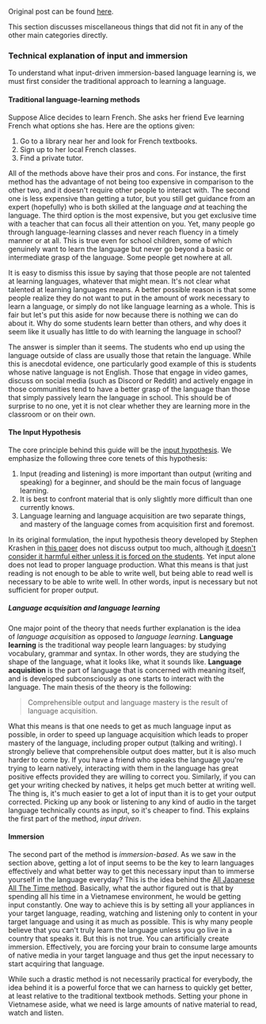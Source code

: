 Original post can be found [here](https://donkuri.github.io/learn-japanese/misc/).

This section discusses miscellaneous things that did not fit in any of the other main categories directly.

### Technical explanation of input and immersion

To understand what input-driven immersion-based language learning is, we must first consider the traditional approach to learning a language.

#### Traditional language-learning methods

Suppose Alice decides to learn French. She asks her friend Eve learning French what options she has. Here are the options given:

1.  Go to a library near her and look for French textbooks.
2.  Sign up to her local French classes.
3.  Find a private tutor.

All of the methods above have their pros and cons. For instance, the first method has the advantage of not being too expensive in comparison to the other two, and it doesn't require other people to interact with. The second one is less expensive than getting a tutor, but you still get guidance from an expert (hopefully) who is both skilled at the language *and* at teaching the language. The third option is the most expensive, but you get exclusive time with a teacher that can focus all their attention on you. Yet, many people go through language-learning classes and never reach fluency in a timely manner or at all. This is true even for school children, some of which genuinely want to learn the language but never go beyond a basic or intermediate grasp of the language. Some people get nowhere at all.

It is easy to dismiss this issue by saying that those people are not talented at learning languages, whatever that might mean. It's not clear what talented at learning languages means. A better possible reason is that some people realize they do not want to put in the amount of work necessary to learn a language, or simply do not like language learning as a whole. This is fair but let's put this aside for now because there is nothing we can do about it. Why do some students learn better than others, and why does it seem like it usually has little to do with learning the language in school?

The answer is simpler than it seems. The students who end up using the language outside of class are usually those that retain the language. While this is anecdotal evidence, one particularly good example of this is students whose native language is not English. Those that engage in video games, discuss on social media (such as Discord or Reddit) and actively engage in those communities tend to have a better grasp of the language than those that simply passively learn the language in school. This should be of surprise to no one, yet it is not clear whether they are learning more in the classroom or on their own.

#### The Input Hypothesis

The core principle behind this guide will be the [input hypothesis](https://en.wikipedia.org/wiki/Input_hypothesis). We emphasize the following three core tenets of this hypothesis:

1.  Input (reading and listening) is more important than output (writing and speaking) for a beginner, and should be the main focus of language learning.
2.  It is best to confront material that is only slightly more difficult than one currently knows.
3.  Language learning and language acquisition are two separate things, and mastery of the language comes from acquisition first and foremost.

In its original formulation, the input hypothesis theory developed by Stephen Krashen in [this paper](https://web.archive.org/web/20110716024154/http://www.sdkrashen.com/SL_Acquisition_and_Learning/SL_Acquisition_and_Learning.pdf) does not discuss output too much, although [it doesn't consider it harmful either unless it is forced on the students](https://donkuri.github.io/learn-japanese/guide/#is-it-bad-to-do-output-early-on). Yet input alone does not lead to proper language production. What this means is that just reading is not enough to be able to write well, but being able to read well is necessary to be able to write well. In other words, input is necessary but not sufficient for proper output.

##### Language acquisition and language learning

One major point of the theory that needs further explanation is the idea of *language acquisition* as opposed to *language learning*. **Language learning** is the traditional way people learn languages: by studying vocabulary, grammar and syntax. In other words, they are studying the shape of the language, what it looks like, what it sounds like. **Language acquisition** is the part of language that is concerned with meaning itself, and is developed subconsciously as one starts to interact with the language. The main thesis of the theory is the following:

> Comprehensible output and language mastery is the result of language acquisition.

What this means is that one needs to get as much language input as possible, in order to speed up language acquisition which leads to proper mastery of the language, including proper output (talking and writing). I strongly believe that comprehensible output does matter, but it is also much harder to come by. If you have a friend who speaks the language you're trying to learn natively, interacting with them in the language has great positive effects provided they are willing to correct you. Similarly, if you can get your writing checked by natives, it helps get much better at writing well. The thing is, it's much easier to get a lot of input than it is to get your output corrected. Picking up any book or listening to any kind of audio in the target language technically counts as input, so it's cheaper to find. This explains the first part of the method, *input driven*.

#### Immersion

The second part of the method is *immersion-based*. As we saw in the section above, getting a lot of input seems to be the key to learn languages effectively and what better way to get this necessary input than to immerse yourself in the language everyday? This is the idea behind the [All Japanese All The Time method](http://web.archive.org/web/20230604042706/http://www.alljapaneseallthetime.com/blog/). Basically, what the author figured out is that by spending all his time in a Vietnamese environment, he would be getting input constantly. One way to achieve this is by setting all your appliances in your target language, reading, watching and listening only to content in your target language and using it as much as possible. This is why many people believe that you can't truly learn the language unless you go live in a country that speaks it. But this is not true. You can artificially create immersion. Effectively, you are forcing your brain to consume large amounts of native media in your target language and thus get the input necessary to start acquiring that language.

While such a drastic method is not necessarily practical for everybody, the idea behind it is a powerful force that we can harness to quickly get better, at least relative to the traditional textbook methods. Setting your phone in Vietnamese aside, what we need is large amounts of native material to read, watch and listen.